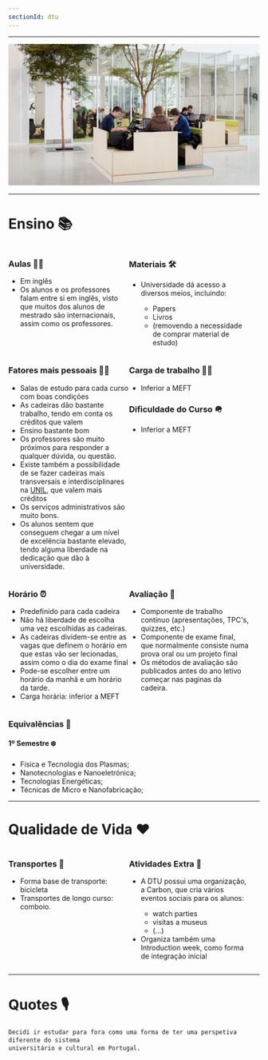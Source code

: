 ```yaml
---
sectionId: dtu
---
```


---

<img src="images/dtu.jpg" alt="DTU" class="rounded-image">

---

# Ensino 📚

<div style="display: flex;">
    <div style="flex-basis: 48%;">
        <h3>Aulas 👩‍🏫</h3>
        <ul>
            <li>Em inglês</li>
            <li>Os alunos e os professores falam entre si em inglês, visto que muitos dos alunos de mestrado são internacionais, assim como os professores.</li>
        </ul>
    </div>
    <div style="flex-basis: 48%;">
        <h3>Materiais 🛠️</h3>
        <ul>
            <li>Universidade dá acesso a diversos meios, incluindo:</li>
            <ul>
                <li>Papers</li>
                <li>Livros</li>
            </u>
            <li>(removendo a necessidade de comprar material de estudo)</li>
        </ul>
    </div>
</div>

<div style="display: flex;">
    <div style="flex-basis: 48%;">
        <h3>Fatores mais pessoais 🙍‍♂️</h3>
        <ul>
            <li>Salas de estudo para cada curso com boas condições</li>
            <li>As cadeiras dão bastante trabalho, tendo em conta os créditos que valem</li>
            <li>Ensino bastante bom</li>
            <li>Os professores são muito próximos para responder a qualquer dúvida, ou questão.</li>
            <li>Existe também a possibilidade de se fazer cadeiras mais transversais e interdisciplinares na <a href="https://www.unil.ch/index.html">UNIL</a>, que valem mais créditos</li>
            <li>Os serviços administrativos são muito bons.</li>
            <li>Os alunos sentem que conseguem chegar a um nível de excelência bastante elevado, tendo alguma liberdade na dedicação que dão à universidade.</li>
        </ul>
    </div>
    <div style="flex-basis: 48%;">
        <h3>Carga de trabalho 😮‍💨</h3>
        <ul>
            <li>Inferior a MEFT</li>
        </ul>
        <h3>Dificuldade do Curso 🪖</h3>
        <ul>
            <li>Inferior a MEFT</li>
        </ul>
    </div>
</div>

<div style="display: flex;">
    <div style="flex-basis: 48%;">
        <h3>Horário ⏰</h3>
        <ul>
            <li>Predefinido para cada cadeira</li>
            <li>Não há liberdade de escolha uma vez escolhidas as cadeiras.</li>
            <li>As cadeiras dividem-se entre as vagas que definem o horário em que estas vão ser lecionadas, assim como o dia do exame final</li>
            <li>Pode-se escolher entre um horário da manhã e um horário da tarde.</li>
            <li>Carga horária: inferior a MEFT</li>
        </ul>
    </div>
    <div style="flex-basis: 48%;">
        <h3>Avaliação 📝</h3>
        <ul>
            <li>Componente de trabalho continuo (apresentações, TPC's, quizzes, etc.)</li>
            <li>Componente de exame final, que normalmente consiste numa prova oral ou um projeto final</li>
            <li>Os métodos de avaliação são publicados antes do ano letivo começar nas paginas da cadeira.</li>
        </ul>
    </div>
</div>

### Equivalências 📜

#### 1º Semestre ❄️

-   Física e Tecnologia dos Plasmas;
-   Nanotecnologias e Nanoeletrónica;
-   Tecnologias Energéticas;
-   Técnicas de Micro e Nanofabricação;

---

# Qualidade de Vida ❤️

<div style="display: flex;">
    <div style="flex-basis: 48%;">
        <h3>Transportes 🚌</h3>
        <ul>
            <li>Forma base de transporte: bicicleta</li>
            <li>Transportes de longo curso: comboio.</li>
        </ul>
    </div>
    <div style="flex-basis: 48%;">
        <h3>Atividades Extra 🏅</h3>
        <ul>
            <li>A DTU possui uma organização, a Carbon, que cria vários eventos sociais para os alunos:</li>
            <ul>
                <li>watch parties</li>
                <li>visitas a museus</li>
                <li>(...)</li>
            </ul>
            <li>Organiza também uma Introduction week, como forma de integração inicial</li>
        </ul>
    </div>
</div>

---

# Quotes 🎙️

```
Decidi ir estudar para fora como uma forma de ter uma perspetiva diferente do sistema
universitário e cultural em Portugal.
```
